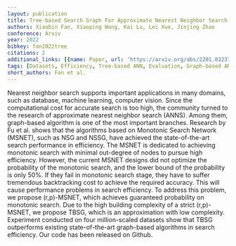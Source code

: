 ```yaml
---
layout: publication
title: Tree-based Search Graph For Approximate Nearest Neighbor Search
authors: Xiaobin Fan, Xiaoping Wang, Kai Lu, Lei Xue, Jinjing Zhao
conference: Arxiv
year: 2022
bibkey: fan2022tree
citations: 2
additional_links: [{name: Paper, url: 'https://arxiv.org/abs/2201.03237'}]
tags: [Datasets, Efficiency, Tree-based ANN, Evaluation, Graph-based ANN]
short_authors: Fan et al.
---
```

Nearest neighbor search supports important applications in many domains, such
as database, machine learning, computer vision. Since the computational cost
for accurate search is too high, the community turned to the research of
approximate nearest neighbor search (ANNS). Among them, graph-based algorithm
is one of the most important branches. Research by Fu et al. shows that the
algorithms based on Monotonic Search Network (MSNET), such as NSG and NSSG,
have achieved the state-of-the-art search performance in efficiency. The MSNET
is dedicated to achieving monotonic search with minimal out-degree of nodes to
pursue high efficiency. However, the current MSNET designs did not optimize the
probability of the monotonic search, and the lower bound of the probability is
only 50%. If they fail in monotonic search stage, they have to suffer
tremendous backtracking cost to achieve the required accuracy. This will cause
performance problems in search efficiency. To address this problem, we propose
(r,p)-MSNET, which achieves guaranteed probability on monotonic search. Due to
the high building complexity of a strict (r,p)-MSNET, we propose TBSG, which is
an approximation with low complexity. Experiment conducted on four
million-scaled datasets show that TBSG outperforms existing state-of-the-art
graph-based algorithms in search efficiency. Our code has been released on
Github.